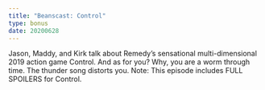 ```yaml
---
title: "Beanscast: Control"
type: bonus
date: 20200628
---
```

Jason, Maddy, and Kirk talk about Remedy’s sensational multi-dimensional 2019 action game Control. And as for you? Why, you are a worm through time. The thunder song distorts you. Note: This episode includes FULL SPOILERS for Control.